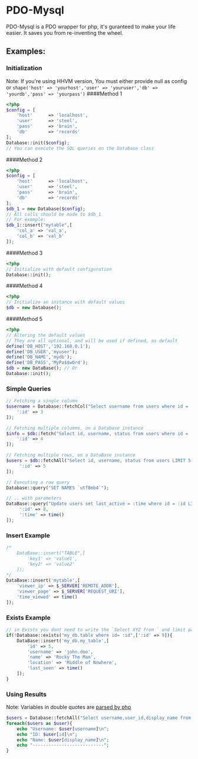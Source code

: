 PDO-Mysql
===========
PDO-Mysql is a PDO wrapper for php, it's guranteed to make your life easier. It saves you from re-inventing the wheel.
## Examples:

### Initialization
Note: If you're using HHVM version, You must either provide null as config or `shape('host' => 'yourhost','user' => 'youruser','db' => 'yourdb','pass' => 'yourpass')`
####Method 1
```php
<?php
$config = [
    'host'      => 'localhost',
    'user'      => 'steel',
    'pass'      => 'brain',
    'db'        => 'records'
];
Database::init($config);
// You can execute the SQL queries on the Database class
```

####Method 2

```php
<?php
$config = [
    'host'      => 'localhost',
    'user'      => 'steel',
    'pass'      => 'brain',
    'db'        => 'records'
];
$db_1 = new Database($config);
// All calls should be made to $db_1
// For example:
$db_1::insert("mytable",[
    'col_a' => 'val_a',
    'col_b' => 'val_b'
]);
```

####Method 3
```php
<?php
// Initialize with default configuration
Database::init();
```

####Method 4
```php
<?php
// Initialize an instance with default values
$db = new Database();
```

####Method 5
```php
<?php
// Altering the default values
// They are all optional, and will be used if defined, as default
define('DB_HOST','192.168.0.1');
define('DB_USER','myuser');
define('DB_NAME','mydb');
define('DB_PASS','MyPa$$wOrd');
$db = new DataBase(); // Or
Database::init();
```

### Simple Queries
```php
// Fetching a single column
$username = Database::fetchCol("Select username from users where id = :id LIMIT 1",[
    ':id' => 3
]);

// Fetching multiple columns, on a Database instance
$info = $db::fetch("Select id, username, status from users where id = :id LIMIT 1",[
    ':id' => 4
]);

// Fetching multiple rows, on a DataBase instance
$users = $db::fetchAll("Select id, username, status from users LIMIT 5 ORDER by id DESC",[
     ':id' => 5
]);

// Executing a raw query
Database::query("SET NAMES `utf8mb4`");

// .. with parameters
DataBase::query("Update users set last_active = :time where id = :id LIMIT 1",[
     ':id' => 8,
     ':time' => time()
]);
```
### Insert Example
```php
/*
    DataBase::insert("TABLE",[
        'key1' => 'value1',
        'key2' => 'value2'
    ]);
*/
DataBase::insert('mytable',[
    'viewer_ip' => $_SERVER['REMOTE_ADDR'],
    'viewer_page' => $_SERVER['REQUEST_URI'],
    'time_viewed' => time()
]);
```
### Exists Example
```php
// in Exists you dont need to write the `Select XYZ from ` and limit part
if(!Database::exists("my_db.table where id= :id",[':id' => 9]){
    DataBase::insert('my_db.my_table',[
        'id' => 5,
        'username' => 'john.doe',
        'name' => 'Rocky The Man',
        'location' => 'Middle of Nowhere',
        'last_seen' => time()
    ]);
}
```
### Using Results
Note: Variables in double quotes are [parsed by php][1]
```php
$users = Database::fetchAll("Select username,user_id,display_name from users");
foreach($users as $user){
    echo "Username: $user[username]\n";
    echo "ID: $user[id]\n";
    echo "Name: $user[display_name]\n";
    echo "---------------------------";
}
```

[1]:http://php.net/manual/en/language.types.string.php
